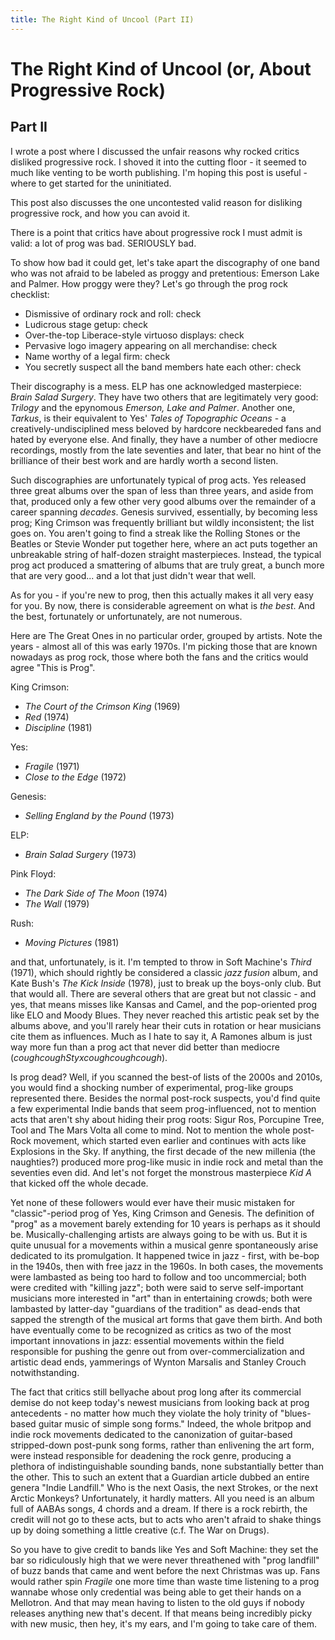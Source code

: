 ```yaml
---
title: The Right Kind of Uncool (Part II)
---
```

# The Right Kind of Uncool (or, About Progressive Rock)
## Part II

I wrote a post where I discussed the unfair reasons why rocked critics disliked
progressive rock. I shoved it into the cutting floor - it seemed to
much like venting to be worth publishing. I'm hoping this post is
useful - where to get started for the uninitiated.

This post also discusses the one uncontested valid reason for
disliking progressive rock, and how you can avoid it.

There is a point that critics have about progressive rock I must admit is
valid: a lot of prog was bad. SERIOUSLY bad.

To show how bad it could get, let's take apart the discography of one
band who was not afraid to be labeled as proggy and pretentious:
Emerson Lake and Palmer. How proggy were they? Let's go through the
prog rock checklist:

* Dismissive of ordinary rock and roll: check
* Ludicrous stage getup: check
* Over-the-top Liberace-style virtuoso displays: check
* Pervasive logo imagery appearing on all merchandise: check
* Name worthy of a legal firm: check
* You secretly suspect all the band members hate each other: check

Their discography is a mess. ELP has one acknowledged masterpiece:
_Brain Salad Surgery_. They have two others that are legitimately very
good: _Trilogy_ and the epynomous _Emerson, Lake and Palmer_.  Another
one, _Tarkus_, is their equivalent to Yes' _Tales of Topographic
Oceans_ - a creatively-undisciplined mess beloved by hardcore
neckbeareded fans and hated by everyone else. And finally, they have a
number of other mediocre recordings, mostly from the late seventies
and later, that bear no hint of the brilliance of their best work and
are hardly worth a second listen.

Such discographies are unfortunately typical of prog acts. Yes
released three great albums over the span of less than three years,
and aside from that, produced only a few other very good albums over
the remainder of a career spanning *decades*. Genesis survived,
essentially, by becoming less prog; King Crimson was
frequently brilliant but wildly inconsistent; the list
goes on. You aren't going to find a streak like the Rolling Stones or
the Beatles or Stevie Wonder put together here, where an act puts
together an unbreakable string of half-dozen straight
masterpieces. Instead, the typical prog act produced a smattering of
albums that are truly great, a bunch more that are very good... and a
lot that just didn't wear that well.

As for you - if you're new to prog, then this actually makes it all
very easy for you. By now, there is considerable agreement on what is
*the best*. And the best, fortunately or unfortunately, are not
numerous.

Here are The Great Ones in no particular order, grouped by
artists. Note the years - almost all of this was early 1970s. I'm
picking those that are known nowadays as prog rock, those where both
the fans and the critics would agree "This is Prog". 

King Crimson:
* _The Court of the Crimson King_ (1969)
* _Red_ (1974)
* _Discipline_ (1981)

Yes:
* _Fragile_ (1971)
* _Close to the Edge_ (1972)

Genesis:
* _Selling England by the Pound_ (1973)

ELP:
* _Brain Salad Surgery_ (1973)

Pink Floyd:
* _The Dark Side of The Moon_ (1974)
* _The Wall_ (1979)

Rush:
* _Moving Pictures_ (1981)

and that, unfortunately, is it. I'm tempted to throw in Soft Machine's
_Third_ (1971), which should rightly be considered a classic _jazz
fusion_ album, and Kate Bush's _The Kick Inside_ (1978), just to break
up the boys-only club. But that would all. There are several others
that are great but not classic - and yes, that means misses like
Kansas and Camel, and the pop-oriented prog like ELO and Moody
Blues. They never reached this artistic peak set by the albums above,
and you'll rarely hear their cuts in rotation or hear musicians cite
them as influences. Much as I hate to say it, A Ramones album is just
way more fun than a prog act that never did better than mediocre
(*coughcoughStyxcoughcoughcough*).

Is prog dead? Well, if you scanned the best-of lists of the 2000s and
2010s, you would find a shocking number of experimental, prog-like
groups represented there. Besides the normal post-rock suspects, you'd
find quite a few experimental Indie bands that seem prog-influenced,
not to mention acts that aren't shy about hiding their prog roots:
Sigur Ros, Porcupine Tree, Tool and The Mars Volta all come to
mind. Not to mention the whole post-Rock movement, which started even
earlier and continues with acts like Explosions in the Sky. If
anything, the first decade of the new millenia (the naughties?)
produced more prog-like music in indie rock and metal than the
seventies even did. And let's not forget the monstrous masterpiece
_Kid A_ that kicked off the whole decade.

Yet none of these followers would ever have their music mistaken for
"classic"-period prog of Yes, King Crimson and Genesis.  The
definition of "prog" as a movement barely extending for 10 years is
perhaps as it should be. Musically-challenging artists are always
going to be with us. But it is quite unusual for a movements within a
musical genre spontaneously arise dedicated to its promulgation. It
happened twice in jazz - first, with be-bop in the 1940s, then with
free jazz in the 1960s. In both cases, the movements were lambasted as
being too hard to follow and too uncommercial; both were credited with
"killing jazz"; both were said to serve self-important musicians more
interested in "art" than in entertaining crowds; both were lambasted
by latter-day "guardians of the tradition" as dead-ends that sapped
the strength of the musical art forms that gave them birth. And both
have eventually come to be recognized as critics as two of the most
important innovations in jazz: essential movements within the field
responsible for pushing the genre out from over-commercialization and
artistic dead ends, yammerings of Wynton Marsalis and Stanley Crouch
notwithstanding.

The fact that critics still bellyache about prog long after its
commercial demise do not keep today's newest musicians from looking
back at prog antecedents - no matter how much they violate the holy
trinity of "blues-based guitar music of simple song forms." Indeed,
the whole britpop and indie rock movements dedicated to the
canonization of guitar-based stripped-down post-punk song forms,
rather than enlivening the art form, were instead responsible for
deadening the rock genre, producing a plethora of indistinguishable
sounding bands, none substantially better than the other. This to such
an extent that a Guardian article dubbed an entire genera "Indie
Landfill."  Who is the next Oasis, the next Strokes, or the next
Arctic Monkeys?  Unfortunately, it hardly matters. All you need is an
album full of AABAs songs, 4 chords and a dream. If there is a rock
rebirth, the credit will not go to these acts, but to acts who aren't
afraid to shake things up by doing something a little creative (c.f. 
The War on Drugs).

So you have to give credit to bands like Yes and Soft Machine:
they set the bar so ridiculously high that we were never threathened
with "prog landfill" of buzz bands that came and went before the next
Christmas was up. Fans would rather spin _Fragile_ one more time than
waste time listening to a prog wannabe whose only credential was being
able to get their hands on a Mellotron. And that may mean having to
listen to the old guys if nobody releases anything new that's
decent. If that means being incredibly picky with new music, then hey,
it's my ears, and I'm going to take care of them.